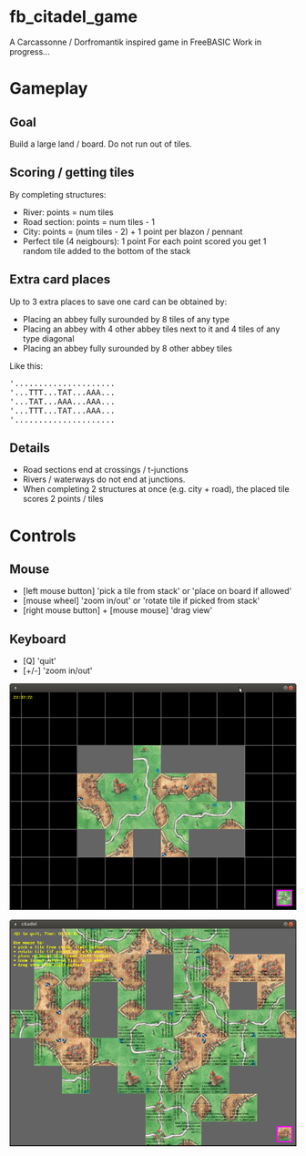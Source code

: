 # fb_citadel_game
A Carcassonne / Dorfromantik inspired game in FreeBASIC
Work in progress...

# Gameplay

## Goal
Build a large land / board. Do not run out of tiles.

## Scoring / getting tiles
By completing structures:
* River: points = num tiles
* Road section: points = num tiles - 1
* City: points = (num tiles - 2) + 1 point per blazon / pennant
* Perfect tile (4 neigbours): 1 point
For each point scored you get 1 random tile added to the bottom of the stack

## Extra card places
Up to 3 extra places to save one card can be obtained by:
* Placing an abbey fully surounded by 8 tiles of any type
* Placing an abbey with 4 other abbey tiles next to it and 4 tiles of any type diagonal
* Placing an abbey fully surounded by 8 other abbey tiles

Like this:
<pre>'.....................
'...TTT...TAT...AAA...
'...TAT...AAA...AAA...
'...TTT...TAT...AAA...
'.....................</pre>

## Details
* Road sections end at crossings / t-junctions
* Rivers / waterways do not end at junctions.
* When completing 2 structures at once (e.g. city + road), the placed tile scores 2 points / tiles

# Controls

## Mouse
* [left mouse button] 'pick a tile from stack' or 'place on board if allowed'
* [mouse wheel] 'zoom in/out' or 'rotate tile if picked from stack'
* [right mouse button] + [mouse mouse] 'drag view' 

## Keyboard
* [Q] 'quit'
* [+/-] 'zoom in/out'

![Game preview 1](preview/Citadel_2021-09-29.png)

![Game preview 2](preview/Citadel_2021-10-02.png)

